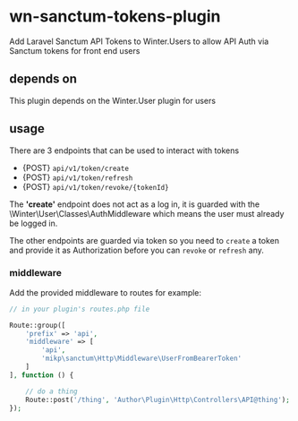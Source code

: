 # wn-sanctum-tokens-plugin

Add Laravel Sanctum API Tokens to Winter.Users to allow API Auth via Sanctum tokens for front end users

## depends on

This plugin depends on the Winter.User plugin for users


## usage

There are 3 endpoints that can be used to interact with tokens

- {POST} `api/v1/token/create`
- {POST} `api/v1/token/refresh`
- {POST} `api/v1/token/revoke/{tokenId}`

The **'create'** endpoint does not act as a log in, it is guarded with the \Winter\User\Classes\AuthMiddleware which means the user must already be logged in.

The other endpoints are guarded via token so you need to `create` a token and provide it as Authorization before you can `revoke` or `refresh` any.

### middleware

Add the provided middleware to routes for example:

```php
// in your plugin's routes.php file

Route::group([
    'prefix' => 'api',
    'middleware' => [
        'api',
        'mikp\sanctum\Http\Middleware\UserFromBearerToken'
    ]
], function () {

    // do a thing
    Route::post('/thing', 'Author\Plugin\Http\Controllers\API@thing');
});
```
